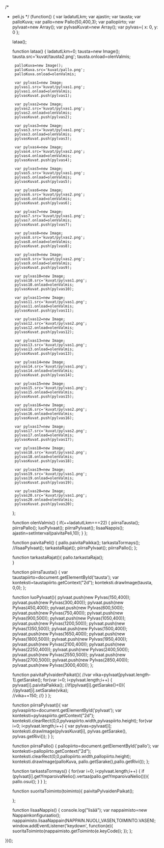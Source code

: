 /* 
 * peli.js
 */
(function() {
    var ladatutLkm;
	var ajastin;
    var tausta;
	var palloKuva;
    var pallo=new Pallo(50,400,3);
    var pallopiirto;
	var pylvaat=new Array();
	var pylvasKuvat=new Array();
    var pylvas={
                x: 0,
                y: 0
              };

    lataa();

    function lataa() {
        ladatutLkm=0;
        tausta=new Image();
        tausta.src='kuvat/tausta2.png';
        tausta.onload=olenValmis;
        
        palloKuva=new Image();
        palloKuva.src='kuvat/pallo.png';
        palloKuva.onload=olenValmis;
        
        var pylvas1=new Image;
        pylvas1.src='kuvat/pylvas1.png';
        pylvas1.onload=olenValmis;
		pylvasKuvat.push(pylvas1);
        
        var pylvas2=new Image;
        pylvas2.src='kuvat/pylvas1.png';
        pylvas2.onload=olenValmis;
		pylvasKuvat.push(pylvas2);
        
        var pylvas3=new Image;
        pylvas3.src='kuvat/pylvas1.png';
        pylvas3.onload=olenValmis;
		pylvasKuvat.push(pylvas3);
        
        var pylvas4=new Image;
        pylvas4.src='kuvat/pylvas2.png';
        pylvas4.onload=olenValmis;
		pylvasKuvat.push(pylvas4);
                
        var pylvas5=new Image;
        pylvas5.src='kuvat/pylvas1.png';
        pylvas5.onload=olenValmis;
		pylvasKuvat.push(pylvas5);
          
        var pylvas6=new Image;
        pylvas6.src='kuvat/pylvas2.png';
        pylvas6.onload=olenValmis;
		pylvasKuvat.push(pylvas6);
        
        var pylvas7=new Image;
        pylvas7.src='kuvat/pylvas1.png';
        pylvas7.onload=olenValmis;
		pylvasKuvat.push(pylvas7);
        
        var pylvas8=new Image;
        pylvas8.src='kuvat/pylvas2.png';
        pylvas8.onload=olenValmis;
		pylvasKuvat.push(pylvas8);
		
		var pylvas9=new Image;
        pylvas9.src='kuvat/pylvas2.png';
        pylvas9.onload=olenValmis;
		pylvasKuvat.push(pylvas9);
		
		var pylvas10=new Image;
        pylvas10.src='kuvat/pylvas1.png';
        pylvas10.onload=olenValmis;
		pylvasKuvat.push(pylvas10);
		
		var pylvas11=new Image;
        pylvas11.src='kuvat/pylvas1.png';
        pylvas11.onload=olenValmis;
		pylvasKuvat.push(pylvas11);
		
		var pylvas12=new Image;
        pylvas12.src='kuvat/pylvas2.png';
        pylvas12.onload=olenValmis;
		pylvasKuvat.push(pylvas12);
		
		var pylvas13=new Image;
        pylvas13.src='kuvat/pylvas1.png';
        pylvas13.onload=olenValmis;
		pylvasKuvat.push(pylvas13);
		
		var pylvas14=new Image;
        pylvas14.src='kuvat/pylvas1.png';
        pylvas14.onload=olenValmis;
		pylvasKuvat.push(pylvas14);
		
		var pylvas15=new Image;
        pylvas15.src='kuvat/pylvas1.png';
        pylvas15.onload=olenValmis;
		pylvasKuvat.push(pylvas15);
		
		var pylvas16=new Image;
        pylvas16.src='kuvat/pylvas2.png';
        pylvas16.onload=olenValmis;
		pylvasKuvat.push(pylvas16);
		
		var pylvas17=new Image;
        pylvas17.src='kuvat/pylvas2.png';
        pylvas17.onload=olenValmis;
		pylvasKuvat.push(pylvas17);
		
		var pylvas18=new Image;
        pylvas18.src='kuvat/pylvas2.png';
        pylvas18.onload=olenValmis;
		pylvasKuvat.push(pylvas18);
		
		var pylvas19=new Image;
        pylvas19.src='kuvat/pylvas1.png';
        pylvas19.onload=olenValmis;
		pylvasKuvat.push(pylvas19);
		
		var pylvas20=new Image;
        pylvas20.src='kuvat/pylvas1.png';
        pylvas20.onload=olenValmis;
		pylvasKuvat.push(pylvas20);
    };
	
    function olenValmis() {
        if(++ladatutLkm===22) {
        piirraTausta();
		piirraPallo();
		luoPylvaat();
        piirraPylvaat();
        lisaaNappis();
		ajastin=setInterval(paivitaPeli,10); 
        }
    };
	
	function paivitaPeli() {
		pallo.paivitaPaikka();
		tarkastaTormays();
		//lisaaPylvaat();
		tarkastaRajat();
		piirraPylvaat();
		piirraPallo();
	};
	
	function tarkastaRajat(){
		pallo.tarkastaRaja();	
	}
	
	function piirraTausta() {
			var taustapiirto=document.getElementById('tausta');
			var konteksti=taustapiirto.getContext("2d");
			konteksti.drawImage(tausta, 0,0);
   	};
	
	function luoPylvaat(){
			pylvaat.push(new Pylvas(150,400));
			pylvaat.push(new Pylvas(300,400));
			pylvaat.push(new Pylvas(450,400));
			pylvaat.push(new Pylvas(600,500));
			pylvaat.push(new Pylvas(750,400));
            pylvaat.push(new Pylvas(900,500));
            pylvaat.push(new Pylvas(1050,400));
            pylvaat.push(new Pylvas(1200,500));
			pylvaat.push(new Pylvas(1350,500));
			pylvaat.push(new Pylvas(1500,400));
			pylvaat.push(new Pylvas(1650,400));
			pylvaat.push(new Pylvas(1800,500));
			pylvaat.push(new Pylvas(1950,400));
			pylvaat.push(new Pylvas(2100,400));
			pylvaat.push(new Pylvas(2250,400));
			pylvaat.push(new Pylvas(2400,500));
			pylvaat.push(new Pylvas(2550,500));
			pylvaat.push(new Pylvas(2700,500));
			pylvaat.push(new Pylvas(2850,400));
			pylvaat.push(new Pylvas(3000,400));
	};
		
	function paivitaPylvaidenPaikat(){
		//var vika=pylvaat[pylvaat.length-1].getSarake();
			for(var i=0; i<pylvaat.length;i++) {
					pylvaat[i].paivitaPaikka();
					//if(pylvaat[i].getSarake()<0){
						//pylvaat[i].setSarake(vika);	
						//vika+=150;
					//}
			}
	};
	
	function piirraPylvaat(){
			var pylvaspiirto=document.getElementById('pylvaat');
			var konteksti=pylvaspiirto.getContext("2d");
			konteksti.clearRect(0,0,pylvaspiirto.width,pylvaspiirto.height);
			for(var i=0; i<pylvaat.length;i++) {
				var pylvas=pylvaat[i];
				konteksti.drawImage(pylvasKuvat[i], pylvas.getSarake(), pylvas.getRivi());
			}
	};
	
    function piirraPallo() {
			pallopiirto=document.getElementById('pallo');
			var konteksti=pallopiirto.getContext("2d");
			konteksti.clearRect(0,0,pallopiirto.width,pallopiirto.height);
			konteksti.drawImage(palloKuva, pallo.getSarake(),pallo.getRivi());
   	};	
        
	function tarkastaTormays() {
            for(var i=0; i<pylvaat.length;i++) {
				if (pylvaat[i].getYmparoivaNelio().vertaa(pallo.getYmparoivaNelio())){
				pallo.osui();
				}
            }
    };
	
 	function suoritaToiminto(toiminto){
        	paivitaPylvaidenPaikat();		

    };

    function lisaaNappis() {
        	console.log("lisää");
			var nappaimisto=new Nappainkonfiguraatio();
			nappaimisto.lisaaNappain(NAPPAIN.NUOLI_VASEN,TOIMINTO.VASEN);
        	window.addEventListener('keydown', function(e){
           		suoritaToiminto(nappaimisto.getToiminto(e.keyCode)); 
        	});
    };
	
})();
